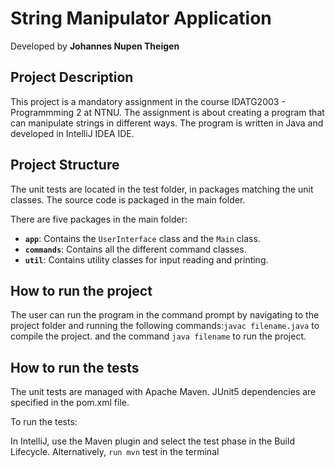 # String Manipulator Application

Developed by **Johannes Nupen Theigen**

## Project Description

This project is a mandatory assignment
in the course IDATG2003 - Programmming 2 at NTNU. The
assignment is about creating a program that can manipulate
strings in different ways. The program is written in Java
and developed in IntelliJ IDEA IDE. 

## Project Structure
The unit tests are located in the test folder, in  packages matching the unit classes.
The source code is packaged in the main folder.

There are five packages in the main folder:

- **`app`**: Contains the `UserInterface` class and the `Main` class.
- **`commands`**: Contains all the different command classes.
- **`util`**: Contains utility classes for input reading and printing.

## How to run the project
The user can run the program
in the command prompt by navigating to the project folder and
running the following commands:`javac filename.java` to compile the project.
and the command `java filename` to run the project.

## How to run the tests
The unit tests are managed with Apache Maven.
JUnit5 dependencies are specified in the pom.xml file.

To run the tests:

In IntelliJ, use the Maven plugin and select the test phase in the Build Lifecycle.
Alternatively, `run mvn` test in the terminal